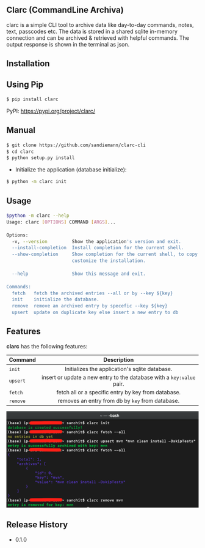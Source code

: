 ## Clarc (CommandLine Archiva)

clarc is a simple CLI tool to archive data like day-to-day commands, notes, text, passcodes etc.
The data is stored in a shared sqlite in-memory connection and can be archived & retrieved with helpful commands.
The output response is shown in the terminal as json.

## Installation

## Using Pip

```bash
$ pip install clarc
```
PyPI: https://pypi.org/project/clarc/

## Manual

```bash
$ git clone https://github.com/sandiemann/clarc-cli
$ cd clarc
$ python setup.py install
```
* Initialize the application (database initialize):
```sh
$ python -m clarc init
```

## Usage
```sh
$python -m clarc --help
Usage: clarc [OPTIONS] COMMAND [ARGS]...

Options:
  -v, --version         Show the application's version and exit.
  --install-completion  Install completion for the current shell.
  --show-completion     Show completion for the current shell, to copy it or
                        customize the installation.

  --help                Show this message and exit.

Commands:
  fetch   fetch the archived entries --all or by --key ${key}
  init    initialize the database.
  remove  remove an archived entry by specefic --key ${key}
  upsert  update on duplicate key else insert a new entry to db
```

## Features
**clarc** has the following features:

| Command    | Description      |
| :------------ |   :---:       | 
| `init`        | Initializes the application's sqlite database.| 
| `upsert`         | insert or update a new entry to the database with a `key:value` pair.         | 
| `fetch`         | fetch all or a specific entry by key from database.         | 
| `remove`         | removes an entry from db by `key` from database.         | 

![alt text](https://raw.githubusercontent.com/sandiemann/clarc-cli/main/img/clarc.png)


## Release History
- 0.1.0

